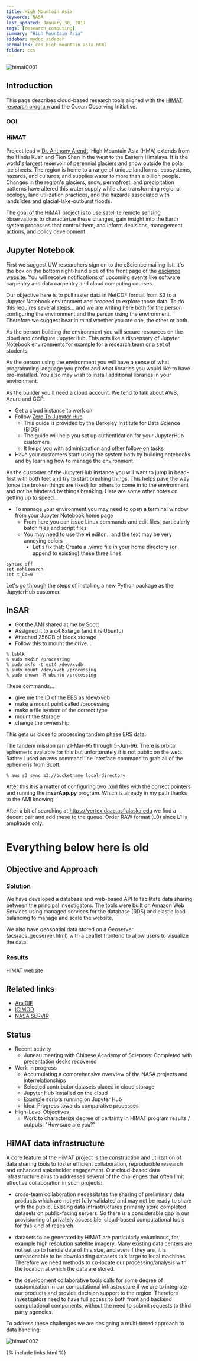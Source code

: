 ```yaml
---
title: High Mountain Asia
keywords: NASA
last_updated: January 30, 2017
tags: [research_computing]
summary: "High Mountain Asia"
sidebar: mydoc_sidebar
permalink: ccs_high_mountain_asia.html
folder: ccs
---
```


![himat0001](/documentation/images/ccs/ccs_himat0001.png)


## Introduction 


This page describes cloud-based research tools aligned with the [HIMAT research program](http://himat.org)
and the Ocean Observing Initiative.


### OOI


### HiMAT


Project lead = [Dr. Anthony Arendt](http://psc.apl.uw.edu/people/investigators/anthony-arendt/).
High Mountain Asia (HMA) extends from the Hindu Kush and Tien Shan in the west to the Eastern Himalaya.
It is the world's largest reservoir of perennial glaciers and snow outside the polar ice sheets. 
The region is home to a range of unique landforms, ecosystems, hazards, and cultures; and supplies 
water to more than a billion people. Changes in the region's glaciers, snow, permafrost, and precipitation
patterns have altered this water supply while also transforming regional ecology, land utilization practices, 
and the hazards associated with landslides and glacial-lake-outburst floods.



The goal of the HiMAT project is to use satellite remote sensing observations to characterize these 
changes, gain insight into the Earth system processes that control them, and inform decisions, management 
actions, and policy development.



## Jupyter Notebook


First we suggest UW researchers sign on to the eScience mailing list.  It's the box on the bottom right-hand side of 
the front page of the [escience website](http://escience.washington.edu/). You will receive notifications of upcoming
events like software carpentry and data carpentry and cloud computing courses. 


Our objective here is to pull raster data in NetCDF format from S3 to a Jupyter Notebook environment and 
proceed to explore those data. To do this requires several steps... and we are writing here both for the
person configuring the environment and the person using the environment. Therefore we suggest bear in mind
whether you are one, the other or both.


As the person building the environment you will secure resources on the cloud and configure JupyterHub. This acts
like a dispensary of Jupyter Notebook environments for example for a research team or a set of students. 


As the person using the environment you will have a sense of what programming language you prefer and what 
libraries you would like to have pre-installed. You also may wish to install additional libraries in your
environment. 


As the builder you'll need a cloud account. We tend to talk about AWS, Azure and GCP.


- Get a cloud instance to work on
- Follow [Zero To Jupyter Hub](http://zero-to-jupyterhub.readthedocs.io/en/latest/) 
  - This guide is provided by the Berkeley Institute for Data Science (BIDS)
  - The guide will help you set up authentication for your JupyterHub customers
  - It helps you with administration and other follow-on tasks
- Have your customers start using the system both by building notebooks and by learning how to manage the environment


As the customer of the JupyterHub instance you will want to jump in head-first with both feet and try to start breaking things.
This helps pave the way (once the broken things are fixed) for others to come in to the environment and not be hindered
by things breaking.  Here are some other notes on getting up to speed...


- To manage your environment you may need to open a terminal window from your Jupyter Notebook home page
  - From here you can issue Linux commands and edit files, particularly batch files and script files
  - You may need to use the **vi** editor... and the text may be very annoying colors 
    - Let's fix that: Create a .vimrc file in your home directory (or append to existing) these three lines:

```
syntax off
set nohlsearch
set t_Co=0
```

Let's go through the steps of installing a new Python package as the JupyterHub customer.


## InSAR


- Got the AMI shared at me by Scott
- Assigned it to a c4.8xlarge (and it is Ubuntu)
- Attached 256GB of block storage
- Follow this to mount the drive...


```
% lsblk
% sudo mkdir /processing
% sudo mkfs -t ext4 /dev/xvdb
% sudo mount /dev/xvdb /processing
% sudo chown -R ubuntu /processing
```


These commands...


- give me the ID of the EBS as /dev/xvdb
- make a mount point called /processing
- make a file system of the correct type
- mount the storage
- change the ownership


This gets us close to processing tandem phase ERS data. 


The tandem mission ran 21-Mar-95 through 5-Jun-96. There is orbital ephemeris available for this but 
unfortunately it is not public on the web. Rathre I used an aws command line interface command to 
grab all of the ephemeris from Scott. 


```
% aws s3 sync s3://bucketname local-directory
```


After this it is a matter of configuring two .xml files with the correct pointers and running the 
**insarApp.py** program.  Which is already in my path thanks to the AMI knowing. 


After a bit of searching at https://vertex.daac.asf.alaska.edu we find a decent pair 
and add these to the queue. Order RAW format (L0) since L1 is amplitude only. 






















# Everything below here is old




## Objective and Approach
### Solution
We have developed a database and web-based API to facilitate data sharing between the principal investigators. The tools were built on Amazon Web Services using managed services for the database (RDS) and elastic load balancing to manage and scale the website.  

We also have geospatial data stored on a Geoserver (acs/acs_geoserver.html) with a Leaflet frontend to allow users to visualize the data. 

### Results
[HIMAT website](http://himat.org)

## Related links

- [AralDIF](http://araldif.azurewebsites.net)
- [ICIMOD](http://www.icimod.org)
- [NASA SERVIR](https://www.nasa.gov/mission_pages/servir/index.html)


## Status


- Recent activity
  - Juneau meeting with Chinese Academy of Sciences: Completed with presentation decks recovered
- Work in progress
  - Accumulating a comprehensive overview of the NASA projects and interrelationships
  - Selected contributor datasets placed in cloud storage
  - Jupyter Hub installed on the cloud
  - Example scripts running on Jupyter Hub
  - Idea: Progress towards comparative processes
- High-Level Objectives
  - Work to characterize degree of certainty in HIMAT program results / outputs: "How sure are you?"



## HiMAT data infrastructure


A core feature of the HiMAT project is the construction and utilization of data sharing tools to foster efficient collaboration, 
reproducible research and enhanced stakeholder engagement. Our cloud-based data infrastructure aims to addresses several of 
the challenges that often limit effective collaboration in such projects:

- cross-team collaboration necessitates the sharing of preliminary data products which are not yet fully validated and may 
not be ready to share with the public. Existing data infrastructures primarily store completed datasets on public-facing 
servers. So there is a considerable gap in our provisioning of privately accessible, cloud-based 
computational tools for this kind of research.

- datasets to be generated by HiMAT are particularly voluminous, for example high resolution satellite imagery. 
Many existing data centers are not set up to handle data of this size, and even if they are, it is unreasonable 
to be downloading datasets this large to local machines. Therefore we need methods to co-locate our processing/analysis 
with the location at which the data are stored.

- the development collaborative tools calls for some degree of customization in our computational infrastructure if we 
are to integrate our products and provide decision support to the region. Therefore investigators need to have full 
access to both front and backend computational components, without the need to submit requests to third party agencies. 


To address these challenges we are designing a multi-tiered approach to data handling:


![himat0002](https://github.com/geohackweek/himat-data/raw/gh-pages/fig/himatDataDiagram.png?raw=true)


{% include links.html %}
